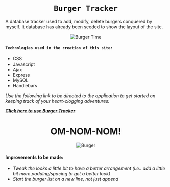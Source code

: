<div align="center">

# `Burger Tracker`
</div>

A database tracker used to add, modify, delete burgers conquered by myself.  It database has already been seeded to show the layout of the site.

<div align="center">

![Burger Time](https://jonmeidell.github.io/assets/images/burgertime.gif)
</div>

#### `Technologies used in the creation of this site:`
* CSS
* Javascript
* Ajax
* Express
* MySQL
* Handlebars

_Use the following link to be directed to the application to get started on keeping track of your heart-clogging adventures:_

_**[Click here to use Burger Tracker](https://burger-shame-jm.herokuapp.com/)**_

<div align="center">

# OM-NOM-NOM!

![Burger](https://jonmeidell.github.io/assets/images/burger.png)
</div>

#### Improvements to be made:
  * _Tweak the looks a little bit to have a better arrangement (i.e.: add a little bit more padding/spacing to get a better look)_
  * _Start the burger list on a new line, not just append_
